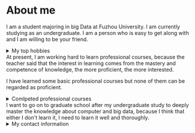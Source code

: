 # About me
  I am a student majoring in big Data at Fuzhou University. I am currently studying as an undergraduate. I am a person who is easy to get along with and I am willing to be your friend.
  <details>
<summary>My top hobbies</summary>
    
  | Rank | Hobbies |
|-----:|---------------|
|     1|   Sleeping    |
|     2|   One Piece   |
|     3|   Sports      |

</details>
  At present, I am working hard to learn professional courses, because the teacher said that the interest in learning comes from the mastery and competence of knowledge, the more proficient, the more interested.
  
  I have learned some basic professional courses but none of them can be regarded as proficient.
   <details>
<summary>Comlpeted professional courses</summary>
     
  | Rank | Courses |
|-----:|----------------------------|
|     1|   C language               |
|     2|   Python                   |
|     3|   Java                     |
|     4|   Data structure           |
|     5|   Comeputer network        |
|     6|   Computer operating system|     

</details>
  I want to go on to graduate school after my undergraduate study to deeply master the knowledge about computer and big data, because I think that either I don't learn it, I need to learn it well and thoroughly.
   <details>
<summary>My contact information</summary>
    
  | Rank | contacts |
|-------:|---------------|
| QQ     |  3064816400   |
| WeChat |  wanglujie419 |
| Phone  |  15255251455  |

  </details>
